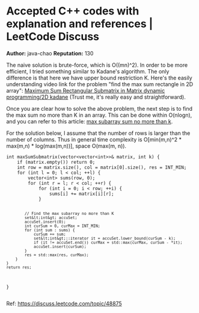 Accepted C++ codes with explanation and references | LeetCode Discuss
============================
**Author:**  java-chao
**Reputation:**  130 

<p>The naive solution is brute-force, which is O((mn)^2). In order to be more efficient, I tried something similar to Kadane's algorithm. The only difference is that here we have upper bound restriction K. Here's the easily understanding video link for the problem "find the max sum rectangle in 2D array": <a href="https://www.youtube.com/watch?v=yCQN096CwWM" rel="nofollow">Maximum Sum Rectangular Submatrix in Matrix dynamic programming/2D kadane</a> (Trust me, it's really easy and straightforward).</p>
<p>Once you are clear how to solve the above problem, the next step is to find the max sum no more than K in an array. This can be done within O(nlogn), and you can refer to this article: <a href="https://www.quora.com/Given-an-array-of-integers-A-and-an-integer-k-find-a-subarray-that-contains-the-largest-sum-subject-to-a-constraint-that-the-sum-is-less-than-k" rel="nofollow">max subarray sum no more than k</a>.</p>
<p>For the solution below, I assume that the number of rows is larger than the number of columns. Thus in general time complexity is O[min(m,n)^2 * max(m,n) * log(max(m,n))], space O(max(m, n)).</p>
<pre><code>int maxSumSubmatrix(vector&lt;vector&lt;int&gt;&gt;&amp; matrix, int k) {
    if (matrix.empty()) return 0;
    int row = matrix.size(), col = matrix[0].size(), res = INT_MIN;
    for (int l = 0; l &lt; col; ++l) {
        vector&lt;int&gt; sums(row, 0);
        for (int r = l; r &lt; col; ++r) {
            for (int i = 0; i &lt; row; ++i) {
                sums[i] += matrix[i][r];
            }
            
            // Find the max subarray no more than K 
            set&lt;int&gt; accuSet;
            accuSet.insert(0);
            int curSum = 0, curMax = INT_MIN;
            for (int sum : sums) {
                curSum += sum;
                set&lt;int&gt;::iterator it = accuSet.lower_bound(curSum - k);
                if (it != accuSet.end()) curMax = std::max(curMax, curSum - *it);
                accuSet.insert(curSum);
            }
            res = std::max(res, curMax);
        }
    }
    return res;
}
</code></pre> 

Ref: https://discuss.leetcode.com/topic/48875
